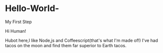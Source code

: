 # Hello-World-
My First Step

Hi Human!

Hubot here,I like Node,js and Coffeescript(that's what I'm made of!)
I've had tacos on the moon and find them far superior to Earth tacos.
